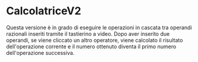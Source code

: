 # CalcolatriceV2

Questa versione è in grado di eseguire le operazioni in cascata tra operandi razionali inseriti tramite il tastierino a video. Dopo aver inserito due operandi, se viene cliccato un altro operatore, viene calcolato il risultato dell'operazione corrente e il numero ottenuto diventa il primo numero dell'operazione successiva.
